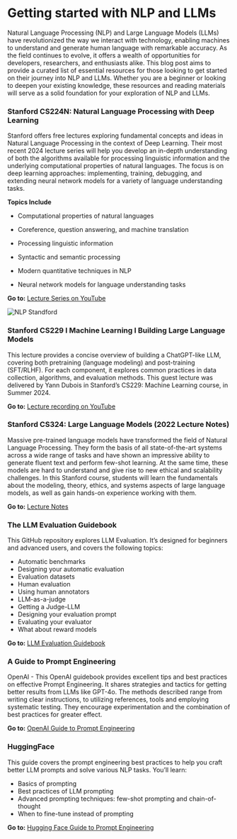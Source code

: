 # Getting started with NLP and LLMs

Natural Language Processing (NLP) and Large Language Models (LLMs) have revolutionized the way we interact with technology, enabling machines to understand and generate human language with remarkable accuracy. As the field continues to evolve, it offers a wealth of opportunities for developers, researchers, and enthusiasts alike. This blog post aims to provide a curated list of essential resources for those looking to get started on their journey into NLP and LLMs. Whether you are a beginner or looking to deepen your existing knowledge, these resources and reading materials will serve as a solid foundation for your exploration of NLP and LLMs.

### Stanford CS224N: Natural Language Processing with Deep Learning
Stanford offers free lectures exploring fundamental concepts and ideas in Natural Language Processing in the context of Deep Learning. Their most recent 2024 lecture series will help you develop an in-depth understanding of both the algorithms available for processing linguistic information and the underlying computational properties of natural languages. The focus is on deep learning approaches: implementing, training, debugging, and extending neural network models for a variety of language understanding tasks. 

**Topics Include**
- Computational properties of natural languages

- Coreference, question answering, and machine translation

- Processing linguistic information

- Syntactic and semantic processing

- Modern quantitative techniques in NLP

- Neural network models for language understanding tasks

**Go to:** [Lecture Series on YouTube](https://youtube.com/playlist?list=PLoROMvodv4rOSH4v6133s9LFPRHjEmbmJ&si=KFfpnb84xxvyUd6C)

![NLP Standford](https://github.com/user-attachments/assets/d55a149a-ae33-407c-88c5-42697613bb7f)

### Stanford CS229 I Machine Learning I Building Large Language Models
This lecture provides a concise overview of building a ChatGPT-like LLM, covering both pretraining (language modeling) and post-training (SFT/RLHF). For each component, it explores common practices in data collection, algorithms, and evaluation methods. This guest lecture was delivered by Yann Dubois in Stanford’s CS229: Machine Learning course, in Summer 2024.

**Go to:** [Lecture recording on YouTube](https://www.youtube.com/watch?v=9vM4p9NN0Ts)

### Stanford CS324: Large Language Models (2022 Lecture Notes)
Massive pre-trained language models have transformed the field of Natural Language Processing. They form the basis of all state-of-the-art systems across a wide range of tasks and have shown an impressive ability to generate fluent text and perform few-shot learning. At the same time, these models are hard to understand and give rise to new ethical and scalability challenges. In this Stanford course, students will learn the fundamentals about the modeling, theory, ethics, and systems aspects of large language models, as well as gain hands-on experience working with them.

**Go to:** [Lecture Notes](https://stanford-cs324.github.io/winter2022/)

### The LLM Evaluation Guidebook
This GitHub repository explores LLM Evaluation. It’s designed for beginners and advanced users, and covers the following topics:

- Automatic benchmarks
- Designing your automatic evaluation
- Evaluation datasets
- Human evaluation
- Using human annotators
- LLM-as-a-judge
- Getting a Judge-LLM
- Designing your evaluation prompt
- Evaluating your evaluator
- What about reward models

**Go to:** [LLM Evaluation Guidebook](https://github.com/huggingface/evaluation-guidebook)

### A Guide to Prompt Engineering

OpenAI - This OpenAI guidebook provides excellent tips and best practices on effective Prompt Engineering. It shares strategies and tactics for getting better results from LLMs like GPT-4o. The methods described range from writing clear instructions, to utilizing references, tools and employing systematic testing. They encourage experimentation and the combination of best practices for greater effect.

**Go to:** [OpenAI Guide to Prompt Engineering](https://platform.openai.com/docs/guides/text#prompt-engineering)

### HuggingFace
This guide covers the prompt engineering best practices to help you craft better LLM prompts and solve various NLP tasks. You’ll learn:

- Basics of prompting
- Best practices of LLM prompting
- Advanced prompting techniques: few-shot prompting and chain-of-thought
- When to fine-tune instead of prompting

**Go to:** [Hugging Face Guide to Prompt Engineering](https://huggingface.co/docs/transformers/en/tasks/prompting)
